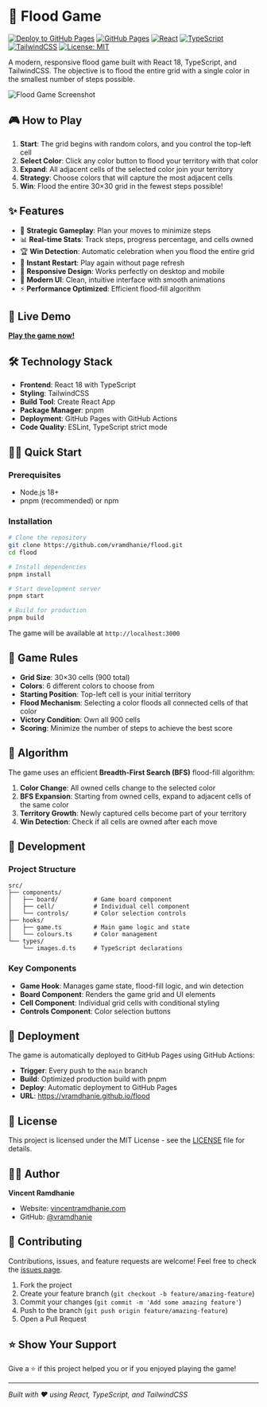 # 🌊 Flood Game

[![Deploy to GitHub Pages](https://github.com/vramdhanie/flood/actions/workflows/deploy.yml/badge.svg)](https://github.com/vramdhanie/flood/actions/workflows/deploy.yml)
[![GitHub Pages](https://img.shields.io/badge/GitHub%20Pages-Live%20Demo-blue?logo=github)](https://vramdhanie.github.io/flood)
[![React](https://img.shields.io/badge/React-18.x-61DAFB?logo=react)](https://reactjs.org/)
[![TypeScript](https://img.shields.io/badge/TypeScript-5.x-3178C6?logo=typescript)](https://www.typescriptlang.org/)
[![TailwindCSS](https://img.shields.io/badge/TailwindCSS-3.x-06B6D4?logo=tailwindcss)](https://tailwindcss.com/)
[![License: MIT](https://img.shields.io/badge/License-MIT-yellow.svg)](https://opensource.org/licenses/MIT)

A modern, responsive flood game built with React 18, TypeScript, and TailwindCSS. The objective is to flood the entire grid with a single color in the smallest number of steps possible.

![Flood Game Screenshot](game.png)

## 🎮 How to Play

1. **Start**: The grid begins with random colors, and you control the top-left cell
2. **Select Color**: Click any color button to flood your territory with that color
3. **Expand**: All adjacent cells of the selected color join your territory
4. **Strategy**: Choose colors that will capture the most adjacent cells
5. **Win**: Flood the entire 30×30 grid in the fewest steps possible!

## ✨ Features

- 🎯 **Strategic Gameplay**: Plan your moves to minimize steps
- 📊 **Real-time Stats**: Track steps, progress percentage, and cells owned
- 🏆 **Win Detection**: Automatic celebration when you flood the entire grid
- 🔄 **Instant Restart**: Play again without page refresh
- 📱 **Responsive Design**: Works perfectly on desktop and mobile
- 🎨 **Modern UI**: Clean, intuitive interface with smooth animations
- ⚡ **Performance Optimized**: Efficient flood-fill algorithm

## 🚀 Live Demo

**[Play the game now!](https://vramdhanie.github.io/flood)**

## 🛠️ Technology Stack

- **Frontend**: React 18 with TypeScript
- **Styling**: TailwindCSS
- **Build Tool**: Create React App
- **Package Manager**: pnpm
- **Deployment**: GitHub Pages with GitHub Actions
- **Code Quality**: ESLint, TypeScript strict mode

## 🏃‍♂️ Quick Start

### Prerequisites

- Node.js 18+ 
- pnpm (recommended) or npm

### Installation

```bash
# Clone the repository
git clone https://github.com/vramdhanie/flood.git
cd flood

# Install dependencies
pnpm install

# Start development server
pnpm start

# Build for production
pnpm build
```

The game will be available at `http://localhost:3000`

## 🎯 Game Rules

- **Grid Size**: 30×30 cells (900 total)
- **Colors**: 6 different colors to choose from
- **Starting Position**: Top-left cell is your initial territory
- **Flood Mechanism**: Selecting a color floods all connected cells of that color
- **Victory Condition**: Own all 900 cells
- **Scoring**: Minimize the number of steps to achieve the best score

## 🧠 Algorithm

The game uses an efficient **Breadth-First Search (BFS)** flood-fill algorithm:

1. **Color Change**: All owned cells change to the selected color
2. **BFS Expansion**: Starting from owned cells, expand to adjacent cells of the same color
3. **Territory Growth**: Newly captured cells become part of your territory
4. **Win Detection**: Check if all cells are owned after each move

## 🔧 Development

### Project Structure

```
src/
├── components/
│   ├── board/          # Game board component
│   ├── cell/           # Individual cell component
│   └── controls/       # Color selection controls
├── hooks/
│   ├── game.ts         # Main game logic and state
│   └── colours.ts      # Color management
└── types/
    └── images.d.ts     # TypeScript declarations
```

### Key Components

- **Game Hook**: Manages game state, flood-fill logic, and win detection
- **Board Component**: Renders the game grid and UI elements
- **Cell Component**: Individual grid cells with conditional styling
- **Controls Component**: Color selection buttons

## 🚀 Deployment

The game is automatically deployed to GitHub Pages using GitHub Actions:

- **Trigger**: Every push to the `main` branch
- **Build**: Optimized production build with pnpm
- **Deploy**: Automatic deployment to GitHub Pages
- **URL**: https://vramdhanie.github.io/flood

## 📝 License

This project is licensed under the MIT License - see the [LICENSE](LICENSE) file for details.

## 👨‍💻 Author

**Vincent Ramdhanie**
- Website: [vincentramdhanie.com](https://vincentramdhanie.com)
- GitHub: [@vramdhanie](https://github.com/vramdhanie)

## 🤝 Contributing

Contributions, issues, and feature requests are welcome! Feel free to check the [issues page](https://github.com/vramdhanie/flood/issues).

1. Fork the project
2. Create your feature branch (`git checkout -b feature/amazing-feature`)
3. Commit your changes (`git commit -m 'Add some amazing feature'`)
4. Push to the branch (`git push origin feature/amazing-feature`)
5. Open a Pull Request

## ⭐ Show Your Support

Give a ⭐️ if this project helped you or if you enjoyed playing the game!

---

*Built with ❤️ using React, TypeScript, and TailwindCSS*
